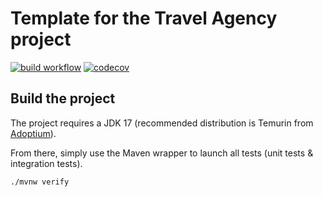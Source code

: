 # Template for the Travel Agency project

[![build workflow](https://github.com/anime-mathias/travel_agency/actions/workflows/build.yml/badge.svg)](https://github.com/anime-mathias/travel_agency/actions)
[![codecov](https://codecov.io/gh/anime-mathias/travel_agency/branch/main/graph/badge.svg)](https://codecov.io/gh/anime-mathias/travel_agency)

## Build the project

The project requires a JDK 17 (recommended distribution is Temurin from [Adoptium](https://adoptium.net/)).

From there, simply use the Maven wrapper to launch all tests (unit tests & integration tests).

`./mvnw verify`
